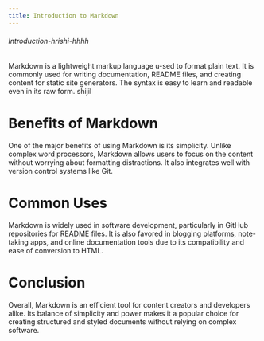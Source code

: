 ```yaml
---
title: Introduction to Markdown
---
```

###### Introduction-hrishi-hhhh

Markdown is a lightweight markup language u-sed to format plain text. It is commonly used for writing documentation, README files, and creating content for static site generators. The syntax is easy to learn and readable even in its raw form. shijil 

# Benefits of Markdown

One of the major benefits of using Markdown is its simplicity. Unlike complex word processors, Markdown allows users to focus on the content without worrying about formatting distractions. It also integrates well with version control systems like Git.

# Common Uses

Markdown is widely used in software development, particularly in GitHub repositories for README files. It is also favored in blogging platforms, note-taking apps, and online documentation tools due to its compatibility and ease of conversion to HTML.

# Conclusion

Overall, Markdown is an efficient tool for content creators and developers alike. Its balance of simplicity and power makes it a popular choice for creating structured and styled documents without relying on complex software.